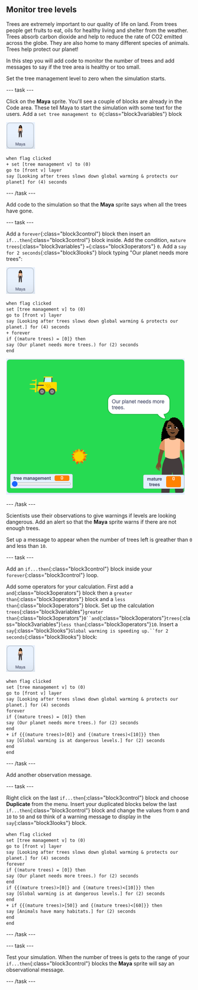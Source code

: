 ## Monitor tree levels

Trees are extremely important to our quality of life on land. From trees people get fruits to eat, oils for healthy living and shelter from the weather. Trees absorb carbon dioxide and help to reduce the rate of CO2 emitted across the globe. They are also home to many different species of animals. Trees help protect our planet! 

In this step you will add code to monitor the number of trees and add messages to say if the tree area is healthy or too small.

Set the tree management level to zero when the simulation starts.

--- task ---

Click on the **Maya** sprite. You'll see a couple of blocks are already in the Code area. These tell Maya to start the simulation with some text for the users. Add a `set tree management to 0`{:class="block3variables"} block

![image of the Maya sprite](images/maya-sprite.png)

```blocks3
when flag clicked
+ set [tree management v] to (0)
go to [front v] layer
say [Looking after trees slows down global warming & protects our planet] for (4) seconds
```

--- /task ---

Add code to the simulation so that the **Maya** sprite says when all the trees have gone.

--- task ---

Add a `forever`{:class="block3control"} block then insert an `if...then`{:class="block3control"} block inside. Add the condition, `mature trees`{:class="block3variables"} `=`{:class="block3operators"} `0`. Add a `say for 2 seconds`{:class="block3looks"} block typing "Our planet needs more trees":

![image of the Maya sprite](images/maya-sprite.png)

```blocks3
when flag clicked
set [tree management v] to (0)
go to [front v] layer
say [Looking after trees slows down global warming & protects our planet.] for (4) seconds
+ forever
if {(mature trees) = [0]} then
say (Our planet needs more trees.) for (2) seconds
end
```

![image of trees gone message](images/trees-gone-message.png)

--- /task ---

Scientists use their observations to give warnings if levels are looking dangerous. Add an alert so that the **Maya** sprite warns if there are not enough trees.

Set up a message to appear when the number of trees left is greather than `0` and less than `10`.

--- task ---

Add an `if...then`{:class="block3control"} block inside your `forever`{:class="block3control"} loop.

Add some operators for your calculation. First add a `and`{:class="block3operators"} block then a `greater than`{:class="block3operators"} block and a `less than`{:class="block3operators"} block. Set up the calculation `trees`{:class="block3variables"}`greater than`{:class="block3operators"}`0``and`{:class="block3operators"}`trees`{:class="block3variables"}`less than`{:class="block3operators"}`10`. Insert a `say`{:class="block3looks"}`Global warming is speeding up.``for 2 seconds`{:class="block3looks"} block:

![image of the Maya sprite](images/maya-sprite.png)

```blocks3
when flag clicked
set [tree management v] to (0)
go to [front v] layer
say [Looking after trees slows down global warming & protects our planet.] for (4) seconds
forever
if {(mature trees) = [0]} then
say (Our planet needs more trees.) for (2) seconds
end
+ if {{(mature trees)>[0]} and {(mature trees)<[10]}} then
say [Global warming is at dangerous levels.] for (2) seconds
end
end
```

--- /task ---

Add another observation message.

--- task ---

Right click on the last `if...then`{:class="block3control"} block and choose **Duplicate** from the menu. Insert your duplicated blocks below the last `if...then`{:class="block3control"} block and change the values from `0` and `10` to `50` and `60` think of a warning message to display in the `say`{:class="block3looks"} block.

```blocks3
when flag clicked
set [tree management v] to (0)
go to [front v] layer
say [Looking after trees slows down global warming & protects our planet.] for (4) seconds
forever
if {(mature trees) = [0]} then
say (Our planet needs more trees.) for (2) seconds
end
if {{(mature trees)>[0]} and {(mature trees)<[10]}} then
say [Global warming is at dangerous levels.] for (2) seconds
end
+ if {{(mature trees)>[50]} and {(mature trees)<[60]}} then
say [Animals have many habitats.] for (2) seconds
end
end
```

--- /task ---

--- task ---

Test your simulation. When the number of trees is gets to the range of your `if...then`{:class="block3control"} blocks the **Maya** sprite will say an observational message.

--- /task ---
